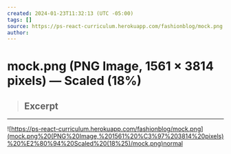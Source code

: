 ```yaml
---
created: 2024-01-23T11:32:13 (UTC -05:00)
tags: []
source: https://ps-react-curriculum.herokuapp.com/fashionblog/mock.png
author: 
---
```


# mock.png (PNG Image, 1561 × 3814 pixels) — Scaled (18%)

> ## Excerpt
> 

---
![https://ps-react-curriculum.herokuapp.com/fashionblog/mock.png](mock.png%20(PNG%20Image,%201561%20%C3%97%203814%20pixels)%20%E2%80%94%20Scaled%20(18%25)/mock.png)normal